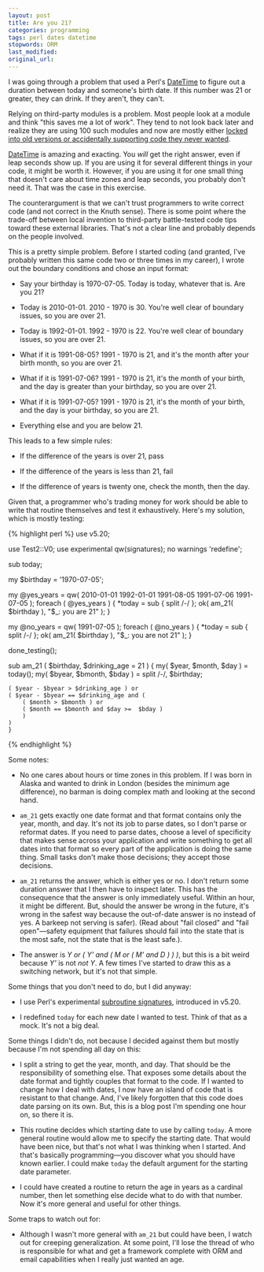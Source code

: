 ```yaml
---
layout: post
title: Are you 21?
categories: programming
tags: perl dates datetime
stopwords: ORM
last_modified:
original_url:
---
```


I was going through a problem that used a Perl's [DateTime](https://metacpan.org/pod/DateTime) to figure out a duration between today and someone's birth date. If this number was 21 or greater, they can drink. If they aren't, they can't.

Relying on third-party modules is a problem. Most people look at a module and think "this saves me a lot of work". They tend to not look back later and realize they are using 100 such modules and now are mostly either [locked into old versions or accidentally supporting code they never wanted](/third-party-libraries-undermine-your-control/).

[DateTime](https://metacpan.org/pod/DateTime) is amazing and exacting. You *will* get the right answer, even if leap seconds show up. If you are using it for several different things in your code, it might be worth it. However, if you are using it for one small thing that doesn't care about time zones and leap seconds, you probably don't need it. That was the case in this exercise.

The counterargument is that we can't trust programmers to write correct code (and not correct in the Knuth sense). There is some point where the trade-off between local invention to third-party battle-tested code tips toward these external libraries. That's not a clear line and probably depends on the people involved.

This is a pretty simple problem. Before I started coding (and granted, I've probably written this same code two or three times in my career), I wrote out the boundary conditions and chose an input format:

* Say your birthday is 1970-07-05. Today is today, whatever that is. Are you 21?

* Today is 2010-01-01. 2010 - 1970 is 30. You're well clear of boundary issues, so you are over 21.

* Today is 1992-01-01. 1992 - 1970 is 22. You're well clear of boundary issues, so you are over 21.

* What if it is 1991-08-05? 1991 - 1970 is 21, and it's the month after your birth month, so you are over 21.

* What if it is 1991-07-06? 1991 - 1970 is 21, it's the month of your birth, and the day is greater than your birthday, so you are over 21.

* What if it is 1991-07-05? 1991 - 1970 is 21, it's the month of your birth, and the day is your birthday, so you are 21.

* Everything else and you are below 21.

This leads to a few simple rules:

* If the difference of the years is over 21, pass

* If the difference of the years is less than 21, fail

* If the difference of years is twenty one, check the month, then the day.

Given that, a programmer who's trading money for work should be able to write that routine themselves and test it exhaustively. Here's my solution, which is mostly testing:


{% highlight perl %}
use v5.20;

use Test2::V0;
use experimental qw(signatures);
no warnings 'redefine';

sub today;

my $birthday = '1970-07-05';

my @yes_years = qw(
	2010-01-01 1992-01-01 1991-08-05 1991-07-06 1991-07-05 );
foreach ( @yes_years ) {
	*today = sub { split /-/ };
	ok( am_21( $birthday ), "$_: you are 21" );
	}

my @no_years = qw( 1991-07-05 );
foreach ( @no_years ) {
	*today = sub { split /-/ };
	ok( am_21( $birthday ), "$_: you are not 21" );
	}

done_testing();


sub am_21 ( $birthday, $drinking_age = 21 ) {
	my( $year, $month, $day ) = today();
	my( $byear, $bmonth, $bday ) = split /-/, $birthday;

	( $year - $byear > $drinking_age ) or
	( $year - $byear == $drinking_age and (
		( $month > $bmonth ) or
		( $month == $bmonth and $day >=  $bday )
		)
	)
	}
{% endhighlight %}

Some notes:

* No one cares about hours or time zones in this problem. If I was born in Alaska and wanted to drink in London (besides the minimum age difference), no barman is doing complex math and looking at the second hand.

* `am_21` gets exactly one date format and that format contains only the year, month, and day. It's not its job to parse dates, so I don't parse or reformat dates. If you need to parse dates, choose a level of specificity that makes sense across your application and write something to get all dates into that format so every part of the application is doing the same thing. Small tasks don't make those decisions; they accept those decisions.

* `am_21` returns the answer, which is either yes or no. I don't return some duration answer that I then have to inspect later. This has the consequence that the answer is only immediately useful. Within an hour, it might be different. But, should the answer be wrong in the future, it's wrong in the safest way because the out-of-date answer is no instead of yes. A barkeep not serving is safer). (Read about "fail closed" and "fail open"—safety equipment that failures should fail into the state that is the most safe, not the state that is the least safe.).

* The answer is *Y or ( Y' and ( M or ( M' and D ) ) )*, but this is a bit weird because *Y'* is not *not Y*. A few times I've started to draw this as a switching network, but it's not that simple.

Some things that you don't need to do, but I did anyway:

* I use Perl's experimental [subroutine signatures](https://www.effectiveperlprogramming.com/2015/04/use-v5-20-subroutine-signatures/), introduced in v5.20.

* I redefined `today` for each new date I wanted to test. Think of that as a mock. It's not a big deal.

Some things I didn't do, not because I decided against them but mostly because I'm not spending all day on this:

* I split a string to get the year, month, and day. That should be the responsibility of something else. That exposes some details about the date format and tightly couples that format to the code. If I wanted to change how I deal with dates, I now have an island of code that is resistant to that change. And, I've likely forgotten that this code does date parsing on its own. But, this is a blog post I'm spending one hour on, so there it is.

* This routine decides which starting date to use by calling `today`. A more general routine would allow me to specify the starting date. That would have been nice, but that's not what I was thinking when I started. And that's basically programming—you discover what you should have known earlier. I could make `today` the default argument for the starting date parameter.

* I could have created a routine to return the age in years as a cardinal number, then let something else decide what to do with that number. Now it's more general and useful for other things.

Some traps to watch out for:

* Although I wasn't more general with `am_21` but could have been, I watch out for creeping generalization. At some point, I'll lose the thread of who is responsible for what and get a framework complete with ORM and email capabilities when I really just wanted an age.
